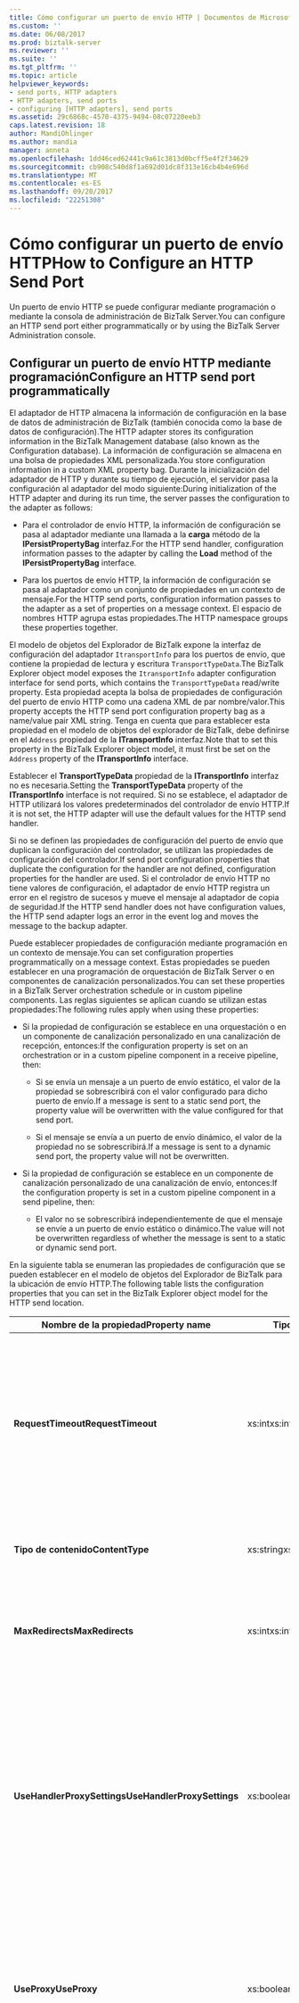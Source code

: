 ```yaml
---
title: Cómo configurar un puerto de envío HTTP | Documentos de Microsoft
ms.custom: ''
ms.date: 06/08/2017
ms.prod: biztalk-server
ms.reviewer: ''
ms.suite: ''
ms.tgt_pltfrm: ''
ms.topic: article
helpviewer_keywords:
- send ports, HTTP adapters
- HTTP adapters, send ports
- configuring [HTTP adapters], send ports
ms.assetid: 29c6868c-4570-4375-9494-08c07220eeb3
caps.latest.revision: 18
author: MandiOhlinger
ms.author: mandia
manager: anneta
ms.openlocfilehash: 1dd46ced62441c9a61c3813d0bcff5e4f2f34629
ms.sourcegitcommit: cb908c540d8f1a692d01dc8f313e16cb4b4e696d
ms.translationtype: MT
ms.contentlocale: es-ES
ms.lasthandoff: 09/20/2017
ms.locfileid: "22251308"
---
```

# <a name="how-to-configure-an-http-send-port"></a><span data-ttu-id="7a255-102">Cómo configurar un puerto de envío HTTP</span><span class="sxs-lookup"><span data-stu-id="7a255-102">How to Configure an HTTP Send Port</span></span>
<span data-ttu-id="7a255-103">Un puerto de envío HTTP se puede configurar mediante programación o mediante la consola de administración de BizTalk Server.</span><span class="sxs-lookup"><span data-stu-id="7a255-103">You can configure an HTTP send port either programmatically or by using the BizTalk Server Administration console.</span></span>  
  
## <a name="configure-an-http-send-port-programmatically"></a><span data-ttu-id="7a255-104">Configurar un puerto de envío HTTP mediante programación</span><span class="sxs-lookup"><span data-stu-id="7a255-104">Configure an HTTP send port programmatically</span></span>
  
 <span data-ttu-id="7a255-105">El adaptador de HTTP almacena la información de configuración en la base de datos de administración de BizTalk (también conocida como la base de datos de configuración).</span><span class="sxs-lookup"><span data-stu-id="7a255-105">The HTTP adapter stores its configuration information in the BizTalk Management database (also known as the Configuration database).</span></span> <span data-ttu-id="7a255-106">La información de configuración se almacena en una bolsa de propiedades XML personalizada.</span><span class="sxs-lookup"><span data-stu-id="7a255-106">You store configuration information in a custom XML property bag.</span></span> <span data-ttu-id="7a255-107">Durante la inicialización del adaptador de HTTP y durante su tiempo de ejecución, el servidor pasa la configuración al adaptador del modo siguiente:</span><span class="sxs-lookup"><span data-stu-id="7a255-107">During initialization of the HTTP adapter and during its run time, the server passes the configuration to the adapter as follows:</span></span>  
  
-   <span data-ttu-id="7a255-108">Para el controlador de envío HTTP, la información de configuración se pasa al adaptador mediante una llamada a la **carga** método de la **IPersistPropertyBag** interfaz.</span><span class="sxs-lookup"><span data-stu-id="7a255-108">For the HTTP send handler, configuration information passes to the adapter by calling the **Load** method of the **IPersistPropertyBag** interface.</span></span>  
  
-   <span data-ttu-id="7a255-109">Para los puertos de envío HTTP, la información de configuración se pasa al adaptador como un conjunto de propiedades en un contexto de mensaje.</span><span class="sxs-lookup"><span data-stu-id="7a255-109">For the HTTP send ports, configuration information passes to the adapter as a set of properties on a message context.</span></span> <span data-ttu-id="7a255-110">El espacio de nombres HTTP agrupa estas propiedades.</span><span class="sxs-lookup"><span data-stu-id="7a255-110">The HTTP namespace groups these properties together.</span></span>  
  
 <span data-ttu-id="7a255-111">El modelo de objetos del Explorador de BizTalk expone la interfaz de configuración del adaptador `ItransportInfo` para los puertos de envío, que contiene la propiedad de lectura y escritura `TransportTypeData`.</span><span class="sxs-lookup"><span data-stu-id="7a255-111">The BizTalk Explorer object model exposes the `ItransportInfo` adapter configuration interface for send ports, which contains the `TransportTypeData` read/write property.</span></span> <span data-ttu-id="7a255-112">Esta propiedad acepta la bolsa de propiedades de configuración del puerto de envío HTTP como una cadena XML de par nombre/valor.</span><span class="sxs-lookup"><span data-stu-id="7a255-112">This property accepts the HTTP send port configuration property bag as a name/value pair XML string.</span></span> <span data-ttu-id="7a255-113">Tenga en cuenta que para establecer esta propiedad en el modelo de objetos del explorador de BizTalk, debe definirse en el `Address` propiedad de la **ITransportInfo** interfaz.</span><span class="sxs-lookup"><span data-stu-id="7a255-113">Note that to set this property in the BizTalk Explorer object model, it must first be set on the `Address` property of the **ITransportInfo** interface.</span></span>  
  
 <span data-ttu-id="7a255-114">Establecer el **TransportTypeData** propiedad de la **ITransportInfo** interfaz no es necesaria.</span><span class="sxs-lookup"><span data-stu-id="7a255-114">Setting the **TransportTypeData** property of the **ITransportInfo** interface is not required.</span></span> <span data-ttu-id="7a255-115">Si no se establece, el adaptador de HTTP utilizará los valores predeterminados del controlador de envío HTTP.</span><span class="sxs-lookup"><span data-stu-id="7a255-115">If it is not set, the HTTP adapter will use the default values for the HTTP send handler.</span></span>  
  
 <span data-ttu-id="7a255-116">Si no se definen las propiedades de configuración del puerto de envío que duplican la configuración del controlador, se utilizan las propiedades de configuración del controlador.</span><span class="sxs-lookup"><span data-stu-id="7a255-116">If send port configuration properties that duplicate the configuration for the handler are not defined, configuration properties for the handler are used.</span></span> <span data-ttu-id="7a255-117">Si el controlador de envío HTTP no tiene valores de configuración, el adaptador de envío HTTP registra un error en el registro de sucesos y mueve el mensaje al adaptador de copia de seguridad.</span><span class="sxs-lookup"><span data-stu-id="7a255-117">If the HTTP send handler does not have configuration values, the HTTP send adapter logs an error in the event log and moves the message to the backup adapter.</span></span>  
  
 <span data-ttu-id="7a255-118">Puede establecer propiedades de configuración mediante programación en un contexto de mensaje.</span><span class="sxs-lookup"><span data-stu-id="7a255-118">You can set configuration properties programmatically on a message context.</span></span> <span data-ttu-id="7a255-119">Estas propiedades se pueden establecer en una programación de orquestación de BizTalk Server o en componentes de canalización personalizados.</span><span class="sxs-lookup"><span data-stu-id="7a255-119">You can set these properties in a BizTalk Server orchestration schedule or in custom pipeline components.</span></span> <span data-ttu-id="7a255-120">Las reglas siguientes se aplican cuando se utilizan estas propiedades:</span><span class="sxs-lookup"><span data-stu-id="7a255-120">The following rules apply when using these properties:</span></span>  
  
-   <span data-ttu-id="7a255-121">Si la propiedad de configuración se establece en una orquestación o en un componente de canalización personalizado en una canalización de recepción, entonces:</span><span class="sxs-lookup"><span data-stu-id="7a255-121">If the configuration property is set on an orchestration or in a custom pipeline component in a receive pipeline, then:</span></span>  
  
    -   <span data-ttu-id="7a255-122">Si se envía un mensaje a un puerto de envío estático, el valor de la propiedad se sobrescribirá con el valor configurado para dicho puerto de envío.</span><span class="sxs-lookup"><span data-stu-id="7a255-122">If a message is sent to a static send port, the property value will be overwritten with the value configured for that send port.</span></span>  
  
    -   <span data-ttu-id="7a255-123">Si el mensaje se envía a un puerto de envío dinámico, el valor de la propiedad no se sobrescribirá.</span><span class="sxs-lookup"><span data-stu-id="7a255-123">If a message is sent to a dynamic send port, the property value will not be overwritten.</span></span>  
  
-   <span data-ttu-id="7a255-124">Si la propiedad de configuración se establece en un componente de canalización personalizado de una canalización de envío, entonces:</span><span class="sxs-lookup"><span data-stu-id="7a255-124">If the configuration property is set in a custom pipeline component in a send pipeline, then:</span></span>  
  
    -   <span data-ttu-id="7a255-125">El valor no se sobrescribirá independientemente de que el mensaje se envíe a un puerto de envío estático o dinámico.</span><span class="sxs-lookup"><span data-stu-id="7a255-125">The value will not be overwritten regardless of whether the message is sent to a static or dynamic send port.</span></span>  
  
 <span data-ttu-id="7a255-126">En la siguiente tabla se enumeran las propiedades de configuración que se pueden establecer en el modelo de objetos del Explorador de BizTalk para la ubicación de envío HTTP.</span><span class="sxs-lookup"><span data-stu-id="7a255-126">The following table lists the configuration properties that you can set in the BizTalk Explorer object model for the HTTP send location.</span></span>  
  
|<span data-ttu-id="7a255-127">Nombre de la propiedad</span><span class="sxs-lookup"><span data-stu-id="7a255-127">Property name</span></span>|<span data-ttu-id="7a255-128">Tipo</span><span class="sxs-lookup"><span data-stu-id="7a255-128">Type</span></span>|<span data-ttu-id="7a255-129">Description</span><span class="sxs-lookup"><span data-stu-id="7a255-129">Description</span></span>|<span data-ttu-id="7a255-130">Restricciones</span><span class="sxs-lookup"><span data-stu-id="7a255-130">Restrictions</span></span>|<span data-ttu-id="7a255-131">Comentarios</span><span class="sxs-lookup"><span data-stu-id="7a255-131">Comments</span></span>|  
|-------------------|----------|-----------------|------------------|--------------|  
|<span data-ttu-id="7a255-132">**RequestTimeout**</span><span class="sxs-lookup"><span data-stu-id="7a255-132">**RequestTimeout**</span></span>|<span data-ttu-id="7a255-133">xs:int</span><span class="sxs-lookup"><span data-stu-id="7a255-133">xs:int</span></span>|<span data-ttu-id="7a255-134">Período de tiempo de espera de una respuesta del servidor.</span><span class="sxs-lookup"><span data-stu-id="7a255-134">Time-out period of waiting for a response from the server.</span></span> <span data-ttu-id="7a255-135">Si se establece como cero (0), el sistema calcula el tiempo de espera en función del tamaño del mensaje de solicitud.</span><span class="sxs-lookup"><span data-stu-id="7a255-135">If set to zero (0), the system calculates the time-out based on the request message size.</span></span>|<span data-ttu-id="7a255-136">**Valor mínimo:** 0</span><span class="sxs-lookup"><span data-stu-id="7a255-136">**Minimum value:** 0</span></span><br /><br /> <span data-ttu-id="7a255-137">**Valor máximo:** MAX_LONG</span><span class="sxs-lookup"><span data-stu-id="7a255-137">**Maximum value:** MAX_LONG</span></span>|<span data-ttu-id="7a255-138">**Valor predeterminado:** 0</span><span class="sxs-lookup"><span data-stu-id="7a255-138">**Default value:** 0</span></span>|  
|<span data-ttu-id="7a255-139">**Tipo de contenido**</span><span class="sxs-lookup"><span data-stu-id="7a255-139">**ContentType**</span></span>|<span data-ttu-id="7a255-140">xs:string</span><span class="sxs-lookup"><span data-stu-id="7a255-140">xs:string</span></span>|<span data-ttu-id="7a255-141">Tipo de contenido de los mensajes de solicitud.</span><span class="sxs-lookup"><span data-stu-id="7a255-141">Content type of the request messages</span></span>|<span data-ttu-id="7a255-142">**Longitud mínima:** 0</span><span class="sxs-lookup"><span data-stu-id="7a255-142">**Minimum length:** 0</span></span><br /><br /> <span data-ttu-id="7a255-143">**Longitud máxima:** 256</span><span class="sxs-lookup"><span data-stu-id="7a255-143">**Maximum length:** 256</span></span>|<span data-ttu-id="7a255-144">**Valor predeterminado:** Text/XML</span><span class="sxs-lookup"><span data-stu-id="7a255-144">**Default value:** Text/XML</span></span>|  
|<span data-ttu-id="7a255-145">**MaxRedirects**</span><span class="sxs-lookup"><span data-stu-id="7a255-145">**MaxRedirects**</span></span>|<span data-ttu-id="7a255-146">xs:int</span><span class="sxs-lookup"><span data-stu-id="7a255-146">xs:int</span></span>|<span data-ttu-id="7a255-147">Número máximo de veces que el adaptador de HTTP puede redirigir la solicitud.</span><span class="sxs-lookup"><span data-stu-id="7a255-147">Maximum number of times that the HTTP adapter can redirect the request.</span></span>|<span data-ttu-id="7a255-148">**Valor mínimo:** 0</span><span class="sxs-lookup"><span data-stu-id="7a255-148">**Minimum value:** 0</span></span><br /><br /> <span data-ttu-id="7a255-149">**Valor máximo:** 10</span><span class="sxs-lookup"><span data-stu-id="7a255-149">**Maximum value:** 10</span></span>|<span data-ttu-id="7a255-150">**Valor predeterminado:** 5</span><span class="sxs-lookup"><span data-stu-id="7a255-150">**Default value:** 5</span></span>|  
|<span data-ttu-id="7a255-151">**UseHandlerProxySettings**</span><span class="sxs-lookup"><span data-stu-id="7a255-151">**UseHandlerProxySettings**</span></span>|<span data-ttu-id="7a255-152">xs:boolean</span><span class="sxs-lookup"><span data-stu-id="7a255-152">xs:boolean</span></span>|<span data-ttu-id="7a255-153">Especifica si el puerto de envío HTTP utilizará la configuración del servidor proxy para el controlador de envío.</span><span class="sxs-lookup"><span data-stu-id="7a255-153">Specifies whether the HTTP send port will use the proxy configuration for the send handler.</span></span>|<span data-ttu-id="7a255-154">Ninguno</span><span class="sxs-lookup"><span data-stu-id="7a255-154">None</span></span>|<span data-ttu-id="7a255-155">**Valor predeterminado:** True</span><span class="sxs-lookup"><span data-stu-id="7a255-155">**Default value:** True</span></span><br /><br /> <span data-ttu-id="7a255-156">Cuando se establece como true, el puerto de envío utilizará la configuración del proxy en el nivel del controlador.</span><span class="sxs-lookup"><span data-stu-id="7a255-156">When true, the send port will use the proxy settings specified at the handler level.</span></span> <span data-ttu-id="7a255-157">Cuando se establece como false, el adaptador de envío utilizará la información del proxy especificado en el puerto de envío.</span><span class="sxs-lookup"><span data-stu-id="7a255-157">When false, the send adapter will use the proxy information specified on the send port.</span></span>|  
|<span data-ttu-id="7a255-158">**UseProxy**</span><span class="sxs-lookup"><span data-stu-id="7a255-158">**UseProxy**</span></span>|<span data-ttu-id="7a255-159">xs:boolean</span><span class="sxs-lookup"><span data-stu-id="7a255-159">xs:boolean</span></span>|<span data-ttu-id="7a255-160">Especifica si el adaptador de HTTP utilizará el servidor proxy.</span><span class="sxs-lookup"><span data-stu-id="7a255-160">Specifies whether the HTTP adapter will use the proxy server.</span></span> <span data-ttu-id="7a255-161">Todos los puertos de envío HTTP pueden compartir el servidor proxy.</span><span class="sxs-lookup"><span data-stu-id="7a255-161">The proxy server can be shared by all HTTP send ports.</span></span>|<span data-ttu-id="7a255-162">Ninguno</span><span class="sxs-lookup"><span data-stu-id="7a255-162">None</span></span>|<span data-ttu-id="7a255-163">**Valor predeterminado:** False</span><span class="sxs-lookup"><span data-stu-id="7a255-163">**Default value:** False</span></span><br /><br /> <span data-ttu-id="7a255-164">Esta propiedad se omite si **UseHandlerProxySettings** es **True**.</span><span class="sxs-lookup"><span data-stu-id="7a255-164">This property is ignored if **UseHandlerProxySettings** is **True**.</span></span>|  
|<span data-ttu-id="7a255-165">**ProxyName**</span><span class="sxs-lookup"><span data-stu-id="7a255-165">**ProxyName**</span></span>|<span data-ttu-id="7a255-166">xs:string</span><span class="sxs-lookup"><span data-stu-id="7a255-166">xs:string</span></span>|<span data-ttu-id="7a255-167">Especifica el nombre del servidor proxy.</span><span class="sxs-lookup"><span data-stu-id="7a255-167">Specifies the proxy server name.</span></span>|<span data-ttu-id="7a255-168">**Longitud mínima:** 0</span><span class="sxs-lookup"><span data-stu-id="7a255-168">**Minimum length:** 0</span></span><br /><br /> <span data-ttu-id="7a255-169">**Longitud máxima:** 256</span><span class="sxs-lookup"><span data-stu-id="7a255-169">**Maximum length:** 256</span></span>|<span data-ttu-id="7a255-170">**Valor predeterminado:** vacía</span><span class="sxs-lookup"><span data-stu-id="7a255-170">**Default value:** Empty</span></span><br /><br /> <span data-ttu-id="7a255-171">El adaptador de envío HTTP omite esta propiedad si el **UseHandlerProxySettings** propiedad está establecida en **True**.</span><span class="sxs-lookup"><span data-stu-id="7a255-171">The HTTP send adapter ignores this property if the **UseHandlerProxySettings** property is set to **True**.</span></span> <span data-ttu-id="7a255-172">En caso contrario, HTTP adaptador de envío utiliza esta propiedad sólo si **UseProxy** es **True**.</span><span class="sxs-lookup"><span data-stu-id="7a255-172">Otherwise, the HTTP send adapter uses this property only if **UseProxy** is **True**.</span></span> <span data-ttu-id="7a255-173">Esta propiedad es necesaria si **UseProxy** es **True**.</span><span class="sxs-lookup"><span data-stu-id="7a255-173">This property is required if **UseProxy** is **True**.</span></span>|  
|<span data-ttu-id="7a255-174">**ProxyPort**</span><span class="sxs-lookup"><span data-stu-id="7a255-174">**ProxyPort**</span></span>|<span data-ttu-id="7a255-175">xs:int</span><span class="sxs-lookup"><span data-stu-id="7a255-175">xs:int</span></span>|<span data-ttu-id="7a255-176">Especifica el puerto del servidor proxy.</span><span class="sxs-lookup"><span data-stu-id="7a255-176">Specifies the proxy server port.</span></span>|<span data-ttu-id="7a255-177">**Valor mínimo:** 0</span><span class="sxs-lookup"><span data-stu-id="7a255-177">**Minimum value:** 0</span></span><br /><br /> <span data-ttu-id="7a255-178">**Valor máximo:** 65535</span><span class="sxs-lookup"><span data-stu-id="7a255-178">**Maximum value:** 65535</span></span>|<span data-ttu-id="7a255-179">**Valor predeterminado:** 80</span><span class="sxs-lookup"><span data-stu-id="7a255-179">**Default value:** 80</span></span><br /><br /> <span data-ttu-id="7a255-180">El adaptador de envío HTTP omite esta propiedad si **UseHandlerProxySettings** es **True**.</span><span class="sxs-lookup"><span data-stu-id="7a255-180">The HTTP send adapter ignores this property if **UseHandlerProxySettings** is **True**.</span></span> <span data-ttu-id="7a255-181">En caso contrario, HTTP adaptador de envío utiliza esta propiedad sólo si **UseProxy** es **True**.</span><span class="sxs-lookup"><span data-stu-id="7a255-181">Otherwise, HTTP send adapter uses this property only if **UseProxy** is **True**.</span></span> <span data-ttu-id="7a255-182">Esta propiedad es necesaria si **UseProxy** es **True**.</span><span class="sxs-lookup"><span data-stu-id="7a255-182">This property is required if **UseProxy** is **True**.</span></span>|  
|<span data-ttu-id="7a255-183">**ProxyUsername**</span><span class="sxs-lookup"><span data-stu-id="7a255-183">**ProxyUsername**</span></span>|<span data-ttu-id="7a255-184">xs:string</span><span class="sxs-lookup"><span data-stu-id="7a255-184">xs:string</span></span>|<span data-ttu-id="7a255-185">Especifica el nombre de usuario para la autenticación con el servidor proxy.</span><span class="sxs-lookup"><span data-stu-id="7a255-185">Specifies the user name for authentication with the proxy server.</span></span>|<span data-ttu-id="7a255-186">**Longitud mínima:** 0</span><span class="sxs-lookup"><span data-stu-id="7a255-186">**Minimum length:** 0</span></span><br /><br /> <span data-ttu-id="7a255-187">**Longitud máxima:** 256</span><span class="sxs-lookup"><span data-stu-id="7a255-187">**Maximum length:** 256</span></span>|<span data-ttu-id="7a255-188">**Valor predeterminado:** vacía</span><span class="sxs-lookup"><span data-stu-id="7a255-188">**Default value:** empty</span></span><br /><br /> <span data-ttu-id="7a255-189">El adaptador de envío HTTP omite esta propiedad si **UseHandlerProxySettings** es **True**.</span><span class="sxs-lookup"><span data-stu-id="7a255-189">The HTTP send adapter ignores this property if **UseHandlerProxySettings** is **True**.</span></span> <span data-ttu-id="7a255-190">En caso contrario, HTTP adaptador de envío utiliza esta propiedad sólo si **UseProxy** es **True**.</span><span class="sxs-lookup"><span data-stu-id="7a255-190">Otherwise, HTTP send adapter uses this property only if **UseProxy** is **True**.</span></span>|  
|<span data-ttu-id="7a255-191">**ProxyPassword**</span><span class="sxs-lookup"><span data-stu-id="7a255-191">**ProxyPassword**</span></span>|<span data-ttu-id="7a255-192">xs:string</span><span class="sxs-lookup"><span data-stu-id="7a255-192">xs:string</span></span>|<span data-ttu-id="7a255-193">Especifica la contraseña de usuario para la autenticación con el servidor proxy.</span><span class="sxs-lookup"><span data-stu-id="7a255-193">Specifies the user password for authentication with the proxy server.</span></span>|<span data-ttu-id="7a255-194">**Longitud mínima:** 0</span><span class="sxs-lookup"><span data-stu-id="7a255-194">**Minimum length:** 0</span></span><br /><br /> <span data-ttu-id="7a255-195">**Longitud máxima:** 256</span><span class="sxs-lookup"><span data-stu-id="7a255-195">**Maximum length:** 256</span></span>|<span data-ttu-id="7a255-196">**Valor predeterminado:** vacía</span><span class="sxs-lookup"><span data-stu-id="7a255-196">**Default value:** empty</span></span><br /><br /> <span data-ttu-id="7a255-197">El adaptador de envío HTTP omite esta propiedad si **UseHandlerProxySettings** es **True**.</span><span class="sxs-lookup"><span data-stu-id="7a255-197">The HTTP send adapter ignores this property if **UseHandlerProxySettings** is **True**.</span></span> <span data-ttu-id="7a255-198">En caso contrario, HTTP adaptador de envío utiliza esta propiedad sólo si **UseProxy** es **True**.</span><span class="sxs-lookup"><span data-stu-id="7a255-198">Otherwise, HTTP send adapter uses this property only if **UseProxy** is **True**.</span></span>|  
|<span data-ttu-id="7a255-199">**AuthenticationScheme**</span><span class="sxs-lookup"><span data-stu-id="7a255-199">**AuthenticationScheme**</span></span>|<span data-ttu-id="7a255-200">xs:string</span><span class="sxs-lookup"><span data-stu-id="7a255-200">xs:string</span></span>|<span data-ttu-id="7a255-201">Tipo de autenticación que se utiliza con el servidor de destino.</span><span class="sxs-lookup"><span data-stu-id="7a255-201">Type of authentication to use with the destination server.</span></span>|<span data-ttu-id="7a255-202">Ninguno</span><span class="sxs-lookup"><span data-stu-id="7a255-202">None</span></span>|<span data-ttu-id="7a255-203">**Valores válidos:**</span><span class="sxs-lookup"><span data-stu-id="7a255-203">**Valid values:**</span></span><br /><br /> <span data-ttu-id="7a255-204">-   **Anonymous (predeterminado)**</span><span class="sxs-lookup"><span data-stu-id="7a255-204">-   **Anonymous (Default)**</span></span><br /><span data-ttu-id="7a255-205">-   **Básico**</span><span class="sxs-lookup"><span data-stu-id="7a255-205">-   **Basic**</span></span><br /><span data-ttu-id="7a255-206">-   **Resumen**</span><span class="sxs-lookup"><span data-stu-id="7a255-206">-   **Digest**</span></span><br /><span data-ttu-id="7a255-207">-   **Kerberos**</span><span class="sxs-lookup"><span data-stu-id="7a255-207">-   **Kerberos**</span></span>|  
|<span data-ttu-id="7a255-208">**Nombre de usuario**</span><span class="sxs-lookup"><span data-stu-id="7a255-208">**Username**</span></span>|<span data-ttu-id="7a255-209">xs:string</span><span class="sxs-lookup"><span data-stu-id="7a255-209">xs:string</span></span>|<span data-ttu-id="7a255-210">Nombre de usuario que se utiliza para la autenticación con el servidor.</span><span class="sxs-lookup"><span data-stu-id="7a255-210">User name to use for authentication with the server.</span></span>|<span data-ttu-id="7a255-211">**Longitud mínima:** 0</span><span class="sxs-lookup"><span data-stu-id="7a255-211">**Minimum length:** 0</span></span><br /><br /> <span data-ttu-id="7a255-212">**Longitud máxima:** 256</span><span class="sxs-lookup"><span data-stu-id="7a255-212">**Maximum length:** 256</span></span>|<span data-ttu-id="7a255-213">**Valor predeterminado:** vacía</span><span class="sxs-lookup"><span data-stu-id="7a255-213">**Default value:** Empty</span></span><br /><br /> <span data-ttu-id="7a255-214">Este valor es necesario si selecciona **básica** o **implícita** autenticación.</span><span class="sxs-lookup"><span data-stu-id="7a255-214">This value is required if you select **Basic** or **Digest** authentication.</span></span> <span data-ttu-id="7a255-215">El adaptador de HTTP omite el valor de esta propiedad si **UseSSO** es **True**.</span><span class="sxs-lookup"><span data-stu-id="7a255-215">The HTTP adapter ignores the value of this property if **UseSSO** is **True**.</span></span>|  
|<span data-ttu-id="7a255-216">**Contraseña**</span><span class="sxs-lookup"><span data-stu-id="7a255-216">**Password**</span></span>|<span data-ttu-id="7a255-217">xs:string</span><span class="sxs-lookup"><span data-stu-id="7a255-217">xs:string</span></span>|<span data-ttu-id="7a255-218">Contraseña de usuario que se utilizará para la autenticación con el servidor.</span><span class="sxs-lookup"><span data-stu-id="7a255-218">User password to use for authentication with the server.</span></span>|<span data-ttu-id="7a255-219">**Longitud mínima:** 0</span><span class="sxs-lookup"><span data-stu-id="7a255-219">**Minimum length:** 0</span></span><br /><br /> <span data-ttu-id="7a255-220">**Longitud máxima:** 256</span><span class="sxs-lookup"><span data-stu-id="7a255-220">**Maximum length:** 256</span></span>|<span data-ttu-id="7a255-221">**Valor predeterminado:** vacía</span><span class="sxs-lookup"><span data-stu-id="7a255-221">**Default value:** empty</span></span><br /><br /> <span data-ttu-id="7a255-222">Este valor es necesario si selecciona **básica** o **implícita** autenticación.</span><span class="sxs-lookup"><span data-stu-id="7a255-222">This value is required if you select **Basic** or **Digest** authentication.</span></span> <span data-ttu-id="7a255-223">El valor de esta propiedad se omite si **UseSSO** es **True**.</span><span class="sxs-lookup"><span data-stu-id="7a255-223">The value of this property is ignored if **UseSSO** is **True**.</span></span>|  
|<span data-ttu-id="7a255-224">**EnableChunkedEncoding**</span><span class="sxs-lookup"><span data-stu-id="7a255-224">**EnableChunkedEncoding**</span></span>|<span data-ttu-id="7a255-225">xs:boolean</span><span class="sxs-lookup"><span data-stu-id="7a255-225">xs:boolean</span></span>|<span data-ttu-id="7a255-226">Especifica si el adaptador de HTTP utiliza codificación fragmentada.</span><span class="sxs-lookup"><span data-stu-id="7a255-226">Specifies whether or not chunked encoding is used by the HTTP adapter</span></span>|<span data-ttu-id="7a255-227">Ninguno</span><span class="sxs-lookup"><span data-stu-id="7a255-227">None</span></span>|<span data-ttu-id="7a255-228">**Valor predeterminado:**</span><span class="sxs-lookup"><span data-stu-id="7a255-228">**Default value:**</span></span><br /><br /> <span data-ttu-id="7a255-229">True</span><span class="sxs-lookup"><span data-stu-id="7a255-229">True</span></span>|  
|<span data-ttu-id="7a255-230">**Certificado**</span><span class="sxs-lookup"><span data-stu-id="7a255-230">**Certificate**</span></span>|<span data-ttu-id="7a255-231">xs:string</span><span class="sxs-lookup"><span data-stu-id="7a255-231">xs:string</span></span>|<span data-ttu-id="7a255-232">Huella digital del certificado de cliente SSL.</span><span class="sxs-lookup"><span data-stu-id="7a255-232">Thumbprint of the client SSL certificate.</span></span>|<span data-ttu-id="7a255-233">**Longitud mínima:** 0</span><span class="sxs-lookup"><span data-stu-id="7a255-233">**Minimum length:** 0</span></span><br /><br /> <span data-ttu-id="7a255-234">**Longitud máxima:** 59</span><span class="sxs-lookup"><span data-stu-id="7a255-234">**Maximum length:** 59</span></span>|<span data-ttu-id="7a255-235">**Valor predeterminado:** vacía</span><span class="sxs-lookup"><span data-stu-id="7a255-235">**Default value:** Empty</span></span>|  
|<span data-ttu-id="7a255-236">**UseSSO**</span><span class="sxs-lookup"><span data-stu-id="7a255-236">**UseSSO**</span></span>|<span data-ttu-id="7a255-237">xs:boolean</span><span class="sxs-lookup"><span data-stu-id="7a255-237">xs:boolean</span></span>|<span data-ttu-id="7a255-238">Especifica si SSO se utilizará para el puerto de envío.</span><span class="sxs-lookup"><span data-stu-id="7a255-238">Specifies if SSO will be used for the send port.</span></span>|<span data-ttu-id="7a255-239">Ninguno</span><span class="sxs-lookup"><span data-stu-id="7a255-239">None</span></span>|<span data-ttu-id="7a255-240">**Valor predeterminado:** False</span><span class="sxs-lookup"><span data-stu-id="7a255-240">**Default value:** False</span></span>|  
|<span data-ttu-id="7a255-241">**AffiliateApplicationName**</span><span class="sxs-lookup"><span data-stu-id="7a255-241">**AffiliateApplicationName**</span></span>|<span data-ttu-id="7a255-242">xs:string</span><span class="sxs-lookup"><span data-stu-id="7a255-242">xs:string</span></span>|<span data-ttu-id="7a255-243">Nombre de la aplicación afiliada que se utilizará para SSO.</span><span class="sxs-lookup"><span data-stu-id="7a255-243">Name of the affiliate application to use for SSO.</span></span>|<span data-ttu-id="7a255-244">**Longitud mínima:** 0</span><span class="sxs-lookup"><span data-stu-id="7a255-244">**Minimum length:** 0</span></span><br /><br /> <span data-ttu-id="7a255-245">**Longitud máxima:** 256</span><span class="sxs-lookup"><span data-stu-id="7a255-245">**Maximum length:** 256</span></span>|<span data-ttu-id="7a255-246">**Valor predeterminado:** vacía</span><span class="sxs-lookup"><span data-stu-id="7a255-246">**Default value:** empty</span></span><br /><br /> <span data-ttu-id="7a255-247">Obligatorio si **UseSSO** es **True**.</span><span class="sxs-lookup"><span data-stu-id="7a255-247">Required if **UseSSO** is **True**.</span></span>|  
  
 <span data-ttu-id="7a255-248">En el siguiente código se muestra la cadena XML que se utilizará para establecer estas propiedades:</span><span class="sxs-lookup"><span data-stu-id="7a255-248">The following code shows the XML string to use to set these properties:</span></span>  
  
```  
<CustomProps>  
   <ContentType vt="8">text/xml</ContentType>  
   <RequestTimeout vt="3">0</RequestTimeout>  
   <MaxRedirects vt="3">5</MaxRedirects>  
   <UseHandlerProxySettings vt="8">-1</UseHandlerProxySettings>  
   <UseProxy vt="8">-1</UseProxy>  
   <ProxyName vt="8">sdfsd</ProxyName>  
   <ProxyPort vt="3">80</ProxyPort>  
   <ProxyUsername vt="8">Somename</ProxyUsername>  
   <ProxyPassword vt="8">Somepassword</ProxyPassword>  
   <AuthenticationScheme vt="8">Basic</AuthenticationScheme>  
   <Username vt="8">Somename</Username>  
   <Password vt="8">Somepassword</Password>  
   <EnableChunkedEncoding vt="11">1</EnableChunkedEncoding>  
   <Certificate vt="8">AAAA BBBB CCCC DDDD</Certificate>  
   <UseSSO vt="11">0</UseSSO>  
   <AffiliateApplicationName vt="8">Name</AffiliateApplicationName>  
</CustomProps>  
```  
  
## <a name="configure-an-http-send-port-with-the-biztalk-server-administration-console"></a><span data-ttu-id="7a255-249">Configurar un puerto de envío HTTP con la consola de administración de BizTalk Server</span><span class="sxs-lookup"><span data-stu-id="7a255-249">Configure an HTTP send port with the BizTalk Server Administration console</span></span>
  
 <span data-ttu-id="7a255-250">Se pueden establecer variables del adaptador de puerto de envío HTTP en la consola de administración de BizTalk Server.</span><span class="sxs-lookup"><span data-stu-id="7a255-250">You can set HTTP send port adapter variables in the BizTalk Server Administration console.</span></span> <span data-ttu-id="7a255-251">Si no se establecen las propiedades para el puerto de envío, se utilizan los valores predeterminados del controlador de envío establecidos en la consola de administración de BizTalk Server.</span><span class="sxs-lookup"><span data-stu-id="7a255-251">If properties are not set for the send port, the default send handler values set in the BizTalk Server Administration console are used.</span></span>  
  
> [!NOTE]
>  <span data-ttu-id="7a255-252">Las propiedades de configuración que se describen en este tema son comunes a los puertos de envío HTTP unidireccionales y de solicitud-respuesta.</span><span class="sxs-lookup"><span data-stu-id="7a255-252">The configuration properties described in this topic are common for both one-way and request-response HTTP send ports.</span></span>  
  
1.  <span data-ttu-id="7a255-253">En la consola de administración de BizTalk Server, cree un nuevo puerto de envío o haga doble clic en un puerto de envío existente para modificarlo.</span><span class="sxs-lookup"><span data-stu-id="7a255-253">In the BizTalk Server Administration console, create a new send port or double-click an existing send port to modify it.</span></span> <span data-ttu-id="7a255-254">Vea [cómo crear un puerto de envío](../core/how-to-create-a-send-port2.md) para obtener más información.</span><span class="sxs-lookup"><span data-stu-id="7a255-254">See [How to Create a Send Port](../core/how-to-create-a-send-port2.md) for more information.</span></span> <span data-ttu-id="7a255-255">Configure todas las opciones del puerto de envío y especifique **HTTP** para el **tipo** opción en el **transporte** sección en la **General** ficha.</span><span class="sxs-lookup"><span data-stu-id="7a255-255">Configure all of the send port options and specify **HTTP** for the **Type** option in the **Transport** section on the **General** tab.</span></span>  
  
2.  <span data-ttu-id="7a255-256">En el **General** ficha la **transporte** sección, haga clic en el **configurar** situado junto a **tipo**.</span><span class="sxs-lookup"><span data-stu-id="7a255-256">On the **General** tab, in the **Transport** section, click the **Configure** button next to **Type**.</span></span>  
  
3.  <span data-ttu-id="7a255-257">En el **propiedades de transporte HTTP** cuadro de diálogo, en la **General** ficha, realice lo siguiente:</span><span class="sxs-lookup"><span data-stu-id="7a255-257">In the **HTTP Transport Properties** dialog box, on the **General** tab, do the following:</span></span>  
  
    |<span data-ttu-id="7a255-258">Use</span><span class="sxs-lookup"><span data-stu-id="7a255-258">Use this</span></span>|<span data-ttu-id="7a255-259">Para</span><span class="sxs-lookup"><span data-stu-id="7a255-259">To do this</span></span>|  
    |--------------|----------------|  
    |<span data-ttu-id="7a255-260">**Dirección URL de destino**</span><span class="sxs-lookup"><span data-stu-id="7a255-260">**Destination URL**</span></span>|<span data-ttu-id="7a255-261">Requerido.</span><span class="sxs-lookup"><span data-stu-id="7a255-261">Required.</span></span> <span data-ttu-id="7a255-262">Especificar la dirección a la que enviar solicitudes HTTP.</span><span class="sxs-lookup"><span data-stu-id="7a255-262">Specify the address to send HTTP requests.</span></span> <span data-ttu-id="7a255-263">Incluir cadenas de consulta anexadas a la dirección URL base.</span><span class="sxs-lookup"><span data-stu-id="7a255-263">Include query strings appended to the base URL.</span></span><br /><br /> <span data-ttu-id="7a255-264">**Tipo:** cadena</span><span class="sxs-lookup"><span data-stu-id="7a255-264">**Type:** String</span></span><br /><br /> <span data-ttu-id="7a255-265">**Longitud máxima:** 256</span><span class="sxs-lookup"><span data-stu-id="7a255-265">**Maximum length:** 256</span></span><br /><br /> <span data-ttu-id="7a255-266">Para obtener más información, consulte [restricciones en la propiedad de dirección URL de destino](../core/restrictions-on-the-destination-url-property.md).</span><span class="sxs-lookup"><span data-stu-id="7a255-266">For more information, see [Restrictions on the Destination URL Property](../core/restrictions-on-the-destination-url-property.md).</span></span> <span data-ttu-id="7a255-267">**Nota:** el URI para un envío de puerto o recibir ubicación no puede superar los 256 caracteres.</span><span class="sxs-lookup"><span data-stu-id="7a255-267">**Note:**  The URI for a send port or receive location cannot exceed 256 characters.</span></span>|  
    |<span data-ttu-id="7a255-268">**Habilitar codificación fragmentada**</span><span class="sxs-lookup"><span data-stu-id="7a255-268">**Enable chunked encoding**</span></span>|<span data-ttu-id="7a255-269">Especificar el uso de la codificación fragmentada.</span><span class="sxs-lookup"><span data-stu-id="7a255-269">Specify to use chunked encoding.</span></span> <span data-ttu-id="7a255-270">Si se habilita esta opción, el adaptador de HTTP utilizará la codificación fragmentada HTTP con un tamaño máximo de fragmento de 8 KB.</span><span class="sxs-lookup"><span data-stu-id="7a255-270">If this option is enabled, the HTTP adapter will use HTTP chunked encoding with maximum chunk size of 8 KB.</span></span> <span data-ttu-id="7a255-271">La codificación fragmentada se deshabilita implícitamente si el controlador de envío HTTP está configurado para **utilizar proxy**.</span><span class="sxs-lookup"><span data-stu-id="7a255-271">Chunked encoding is implicitly disabled if the HTTP send handler is configured to **Use proxy**.</span></span><br /><br /> <span data-ttu-id="7a255-272">**Tipo:** booleano</span><span class="sxs-lookup"><span data-stu-id="7a255-272">**Type:** Boolean</span></span><br /><br /> <span data-ttu-id="7a255-273">**Valor predeterminado:** True</span><span class="sxs-lookup"><span data-stu-id="7a255-273">**Default Value:** True</span></span>|  
    |<span data-ttu-id="7a255-274">**Tiempo de espera de solicitud (s)**</span><span class="sxs-lookup"><span data-stu-id="7a255-274">**Request timeout (sec)**</span></span>|<span data-ttu-id="7a255-275">Especificar el tiempo de espera en segundos para la transmisión HTTP/HTTPS.</span><span class="sxs-lookup"><span data-stu-id="7a255-275">Specify the time-out in seconds for the HTTP/HTTPS transmission.</span></span> <span data-ttu-id="7a255-276">Si el adaptador de HTTP no recibe respuesta en este tiempo, el servicio registra el error y vuelve a enviar el mensaje según lo establecido en la infraestructura de reintentos.</span><span class="sxs-lookup"><span data-stu-id="7a255-276">If the HTTP adapter does not receive the response within this time, the service logs the error and resubmits the message based on the retry infrastructure.</span></span><br /><br /> <span data-ttu-id="7a255-277">Si se establece como cero (0), el motor de mensajería de BizTalk calcula el tiempo de espera en función del tamaño del mensaje de solicitud.</span><span class="sxs-lookup"><span data-stu-id="7a255-277">If set to zero (0), the BizTalk Messaging Engine calculates the time-out based on the request message size.</span></span> <span data-ttu-id="7a255-278">Si no proporciona ningún valor, se usa el valor del controlador.</span><span class="sxs-lookup"><span data-stu-id="7a255-278">If you do not provide a value, the value for the handler is used.</span></span><br /><br /> <span data-ttu-id="7a255-279">**Tipo:** largo</span><span class="sxs-lookup"><span data-stu-id="7a255-279">**Type:** Long</span></span><br /><br /> <span data-ttu-id="7a255-280">**Valor mínimo:** 0</span><span class="sxs-lookup"><span data-stu-id="7a255-280">**Minimum value:** 0</span></span><br /><br /> <span data-ttu-id="7a255-281">**Valor máximo:** MAX_LONG</span><span class="sxs-lookup"><span data-stu-id="7a255-281">**Maximum value:** MAX_LONG</span></span>|  
    |<span data-ttu-id="7a255-282">**Número máximo de redirecciones**</span><span class="sxs-lookup"><span data-stu-id="7a255-282">**Maximum redirects**</span></span>|<span data-ttu-id="7a255-283">Especificar el número máximo de redirecciones permitidas para el mensaje que se está enviando.</span><span class="sxs-lookup"><span data-stu-id="7a255-283">Specify the maximum redirects allowed for the message being sent.</span></span><br /><br /> <span data-ttu-id="7a255-284">**Valor predeterminado:** 5</span><span class="sxs-lookup"><span data-stu-id="7a255-284">**Default value:** 5</span></span><br /><br /> <span data-ttu-id="7a255-285">**Tipo:** Int</span><span class="sxs-lookup"><span data-stu-id="7a255-285">**Type:** Int</span></span><br /><br /> <span data-ttu-id="7a255-286">**Valor mínimo:** 0</span><span class="sxs-lookup"><span data-stu-id="7a255-286">**Minimum value:** 0</span></span><br /><br /> <span data-ttu-id="7a255-287">**Valor máximo:** 10</span><span class="sxs-lookup"><span data-stu-id="7a255-287">**Maximum value:** 10</span></span>|  
    |<span data-ttu-id="7a255-288">**Tipo de contenido**</span><span class="sxs-lookup"><span data-stu-id="7a255-288">**Content type**</span></span>|<span data-ttu-id="7a255-289">Especificar el tipo de contenido de los mensajes de solicitud.</span><span class="sxs-lookup"><span data-stu-id="7a255-289">Specify the content type of the request messages.</span></span><br /><br /> <span data-ttu-id="7a255-290">Si no se proporciona ningún valor, se utiliza el valor del controlador.</span><span class="sxs-lookup"><span data-stu-id="7a255-290">If this value is not set, the value for the handler is used.</span></span><br /><br /> <span data-ttu-id="7a255-291">**Tipo:** cadena</span><span class="sxs-lookup"><span data-stu-id="7a255-291">**Type:** String</span></span><br /><br /> <span data-ttu-id="7a255-292">**Longitud mínima:** 0</span><span class="sxs-lookup"><span data-stu-id="7a255-292">**Minimum length:** 0</span></span><br /><br /> <span data-ttu-id="7a255-293">**Longitud máxima:** 256</span><span class="sxs-lookup"><span data-stu-id="7a255-293">**Maximum length:** 256</span></span>|  
  
4.  <span data-ttu-id="7a255-294">En el **propiedades de transporte HTTP** cuadro de diálogo, en la **Proxy (reemplazo de controlador)** ficha, realice lo siguiente:</span><span class="sxs-lookup"><span data-stu-id="7a255-294">In the **HTTP Transport Properties** dialog box, on the **Proxy (Handler override)** tab, do the following:</span></span>  
  
    |<span data-ttu-id="7a255-295">Use</span><span class="sxs-lookup"><span data-stu-id="7a255-295">Use this</span></span>|<span data-ttu-id="7a255-296">Para</span><span class="sxs-lookup"><span data-stu-id="7a255-296">To do this</span></span>|  
    |--------------|----------------|  
    |<span data-ttu-id="7a255-297">**Usar configuración de proxy predeterminada del controlador**</span><span class="sxs-lookup"><span data-stu-id="7a255-297">**Use Handler's default proxy configuration**</span></span>|<span data-ttu-id="7a255-298">Especificar que la configuración del puerto de envío debe utilizar la configuración del proxy especificada para el controlador de envío HTTP.</span><span class="sxs-lookup"><span data-stu-id="7a255-298">Specify that the send port configuration must use the proxy settings specified for the HTTP send handler.</span></span><br /><br /> <span data-ttu-id="7a255-299">Esta es la configuración predeterminada.</span><span class="sxs-lookup"><span data-stu-id="7a255-299">This is the default setting.</span></span>|  
    |<span data-ttu-id="7a255-300">**No utilice el proxy**</span><span class="sxs-lookup"><span data-stu-id="7a255-300">**Do not use proxy**</span></span>|<span data-ttu-id="7a255-301">Especificar si el controlador de envío HTTP utiliza el servidor proxy.</span><span class="sxs-lookup"><span data-stu-id="7a255-301">Specify whether the HTTP send handler uses the proxy server.</span></span><br /><br /> <span data-ttu-id="7a255-302">Si se selecciona, el controlador de envío HTTP para este puerto de envío no utiliza el servidor proxy.</span><span class="sxs-lookup"><span data-stu-id="7a255-302">If selected, the HTTP send handler for this send port does not use the proxy server.</span></span>|  
    |<span data-ttu-id="7a255-303">**Utilizar proxy**</span><span class="sxs-lookup"><span data-stu-id="7a255-303">**Use proxy**</span></span>|<span data-ttu-id="7a255-304">Especificar si el controlador de envío HTTP utiliza el servidor proxy.</span><span class="sxs-lookup"><span data-stu-id="7a255-304">Specify whether the HTTP send handler uses the proxy server.</span></span><br /><br /> <span data-ttu-id="7a255-305">Si se selecciona, el controlador de envío HTTP utiliza el servidor proxy.</span><span class="sxs-lookup"><span data-stu-id="7a255-305">If selected, the HTTP send handler uses the proxy server.</span></span>|  
    |<span data-ttu-id="7a255-306">**Server**</span><span class="sxs-lookup"><span data-stu-id="7a255-306">**Server**</span></span>|<span data-ttu-id="7a255-307">Especificar la dirección del servidor proxy para este puerto de envío.</span><span class="sxs-lookup"><span data-stu-id="7a255-307">Specify the proxy server address for this send port.</span></span><br /><br /> <span data-ttu-id="7a255-308">Esta propiedad solo necesita un valor si **utilizar proxy** está seleccionada.</span><span class="sxs-lookup"><span data-stu-id="7a255-308">This property only requires a value if **Use proxy** is selected.</span></span><br /><br /> <span data-ttu-id="7a255-309">**Tipo:** cadena</span><span class="sxs-lookup"><span data-stu-id="7a255-309">**Type:** String</span></span><br /><br /> <span data-ttu-id="7a255-310">**Longitud mínima:** 0</span><span class="sxs-lookup"><span data-stu-id="7a255-310">**Minimum length:** 0</span></span><br /><br /> <span data-ttu-id="7a255-311">**Longitud máxima:** 256</span><span class="sxs-lookup"><span data-stu-id="7a255-311">**Maximum length:** 256</span></span>|  
    |<span data-ttu-id="7a255-312">**Puerto**</span><span class="sxs-lookup"><span data-stu-id="7a255-312">**Port**</span></span>|<span data-ttu-id="7a255-313">Especificar el puerto del servidor proxy para este puerto de envío.</span><span class="sxs-lookup"><span data-stu-id="7a255-313">Specify the proxy server port for this send port.</span></span><br /><br /> <span data-ttu-id="7a255-314">Esta propiedad solo necesita un valor si **utilizar proxy** está seleccionada.</span><span class="sxs-lookup"><span data-stu-id="7a255-314">This property only requires a value if **Use proxy** is selected.</span></span><br /><br /> <span data-ttu-id="7a255-315">**Valor predeterminado:** 80</span><span class="sxs-lookup"><span data-stu-id="7a255-315">**Default Value:** 80</span></span><br /><br /> <span data-ttu-id="7a255-316">**Tipo:** largo</span><span class="sxs-lookup"><span data-stu-id="7a255-316">**Type:** Long</span></span><br /><br /> <span data-ttu-id="7a255-317">**Valor mínimo:** 0</span><span class="sxs-lookup"><span data-stu-id="7a255-317">**Minimum value:** 0</span></span><br /><br /> <span data-ttu-id="7a255-318">**Valor máximo:** 65535</span><span class="sxs-lookup"><span data-stu-id="7a255-318">**Maximum value:** 65535</span></span>|  
    |<span data-ttu-id="7a255-319">**Nombre de usuario.**</span><span class="sxs-lookup"><span data-stu-id="7a255-319">**User name**</span></span>|<span data-ttu-id="7a255-320">Especificar el nombre de usuario para la autenticación con el servidor proxy.</span><span class="sxs-lookup"><span data-stu-id="7a255-320">Specify the user name for authentication with the proxy server.</span></span><br /><br /> <span data-ttu-id="7a255-321">Esta propiedad solo necesita un valor si **utilizar proxy** está seleccionada.</span><span class="sxs-lookup"><span data-stu-id="7a255-321">This property only requires a value if **Use proxy** is selected.</span></span><br /><br /> <span data-ttu-id="7a255-322">**Tipo:** cadena</span><span class="sxs-lookup"><span data-stu-id="7a255-322">**Type:** String</span></span><br /><br /> <span data-ttu-id="7a255-323">**Longitud mínima:** 0</span><span class="sxs-lookup"><span data-stu-id="7a255-323">**Minimum length:** 0</span></span><br /><br /> <span data-ttu-id="7a255-324">**Longitud máxima:** 256</span><span class="sxs-lookup"><span data-stu-id="7a255-324">**Maximum length:** 256</span></span>|  
    |<span data-ttu-id="7a255-325">**Contraseña**</span><span class="sxs-lookup"><span data-stu-id="7a255-325">**Password**</span></span>|<span data-ttu-id="7a255-326">Especificar la contraseña de usuario para la autenticación con el servidor proxy.</span><span class="sxs-lookup"><span data-stu-id="7a255-326">Specify the user password for authentication with the proxy server.</span></span><br /><br /> <span data-ttu-id="7a255-327">Esta propiedad solo necesita un valor si **utilizar proxy** está seleccionada.</span><span class="sxs-lookup"><span data-stu-id="7a255-327">This property only requires a value if **Use proxy** is selected.</span></span><br /><br /> <span data-ttu-id="7a255-328">**Tipo:** cadena</span><span class="sxs-lookup"><span data-stu-id="7a255-328">**Type:** String</span></span><br /><br /> <span data-ttu-id="7a255-329">**Longitud mínima:** 0</span><span class="sxs-lookup"><span data-stu-id="7a255-329">**Minimum length:** 0</span></span><br /><br /> <span data-ttu-id="7a255-330">**Longitud máxima:** 256</span><span class="sxs-lookup"><span data-stu-id="7a255-330">**Maximum length:** 256</span></span>|  
  
5.  <span data-ttu-id="7a255-331">En el **propiedades de transporte HTTP** cuadro de diálogo, en la **autenticación** ficha, realice lo siguiente:</span><span class="sxs-lookup"><span data-stu-id="7a255-331">In the **HTTP Transport Properties** dialog box, on the **Authentication** tab, do the following:</span></span>  
  
    |<span data-ttu-id="7a255-332">Use</span><span class="sxs-lookup"><span data-stu-id="7a255-332">Use this</span></span>|<span data-ttu-id="7a255-333">Para</span><span class="sxs-lookup"><span data-stu-id="7a255-333">To do this</span></span>|  
    |--------------|----------------|  
    |<span data-ttu-id="7a255-334">**Tipo de autenticación**</span><span class="sxs-lookup"><span data-stu-id="7a255-334">**Authentication Type**</span></span>|<span data-ttu-id="7a255-335">Especificar el tipo de autenticación que se utilizará con el servidor de destino.</span><span class="sxs-lookup"><span data-stu-id="7a255-335">Specify the type of authentication to use with the destination server.</span></span><br /><br /> <span data-ttu-id="7a255-336">Las opciones válidas son:</span><span class="sxs-lookup"><span data-stu-id="7a255-336">Valid options are:</span></span><br /><br /> <span data-ttu-id="7a255-337">-   **Anónimo**</span><span class="sxs-lookup"><span data-stu-id="7a255-337">-   **Anonymous**</span></span><br /><span data-ttu-id="7a255-338">-   **Básico**</span><span class="sxs-lookup"><span data-stu-id="7a255-338">-   **Basic**</span></span><br /><span data-ttu-id="7a255-339">-   **Resumen**</span><span class="sxs-lookup"><span data-stu-id="7a255-339">-   **Digest**</span></span><br /><span data-ttu-id="7a255-340">-   **Kerberos**</span><span class="sxs-lookup"><span data-stu-id="7a255-340">-   **Kerberos**</span></span><br /><br /> <span data-ttu-id="7a255-341">**Valor predeterminado:** anónimo</span><span class="sxs-lookup"><span data-stu-id="7a255-341">**Default Value:** Anonymous</span></span>|  
    |<span data-ttu-id="7a255-342">**Credenciales**</span><span class="sxs-lookup"><span data-stu-id="7a255-342">**Credentials**</span></span>|<span data-ttu-id="7a255-343">Especificar el tipo de credenciales que se va a utilizar.</span><span class="sxs-lookup"><span data-stu-id="7a255-343">Specify the type of credentials to use.</span></span><br /><br /> <span data-ttu-id="7a255-344">Sólo está disponible si la **tipo de autenticación** es **básica** o **implícita**.</span><span class="sxs-lookup"><span data-stu-id="7a255-344">Only available if the **Authentication Type** is **Basic** or **Digest**.</span></span><br /><br /> <span data-ttu-id="7a255-345">Las opciones válidas son:</span><span class="sxs-lookup"><span data-stu-id="7a255-345">Valid options are:</span></span><br /><br /> <span data-ttu-id="7a255-346">-   **No utilizar inicio de sesión único**</span><span class="sxs-lookup"><span data-stu-id="7a255-346">-   **Do Not Use Single Sign-On**</span></span><br />     <span data-ttu-id="7a255-347">**Nombre de usuario:**</span><span class="sxs-lookup"><span data-stu-id="7a255-347">**User name:**</span></span><br />     <span data-ttu-id="7a255-348">Nombre de usuario que se utilizará para la autenticación con el servidor de destino.</span><span class="sxs-lookup"><span data-stu-id="7a255-348">The user name to use for authentication with the destination server.</span></span> <span data-ttu-id="7a255-349">Si el **tipo de autenticación** propiedad es **Anonymous** o **Kerberos**, esta opción está deshabilitada.</span><span class="sxs-lookup"><span data-stu-id="7a255-349">If the **Authentication Type** property is **Anonymous** or **Kerberos**, this option is disabled.</span></span> <span data-ttu-id="7a255-350">Esta propiedad necesita un valor si **básica** o **implícita** está seleccionada, y no se utiliza Enterprise Single Sign-On.</span><span class="sxs-lookup"><span data-stu-id="7a255-350">This property requires a value if **Basic** or **Digest** is selected, and Enterprise Single Sign-On is not used.</span></span><br />     <span data-ttu-id="7a255-351">**Longitud mínima:** 0</span><span class="sxs-lookup"><span data-stu-id="7a255-351">**Minimum length:** 0</span></span><br />     <span data-ttu-id="7a255-352">**Longitud máxima:** 256</span><span class="sxs-lookup"><span data-stu-id="7a255-352">**Maximum length:** 256</span></span><br />     <span data-ttu-id="7a255-353">**Contraseña:**</span><span class="sxs-lookup"><span data-stu-id="7a255-353">**Password:**</span></span><br />     <span data-ttu-id="7a255-354">Contraseña que se utilizará para la autenticación con el servidor de destino.</span><span class="sxs-lookup"><span data-stu-id="7a255-354">The password to use for authentication with the destination server.</span></span> <span data-ttu-id="7a255-355">Si el **tipo de autenticación** propiedad es **Anonymous** o **Kerberos**, esta opción está deshabilitada.</span><span class="sxs-lookup"><span data-stu-id="7a255-355">If the **Authentication Type** property is **Anonymous** or **Kerberos**, this option is disabled.</span></span> <span data-ttu-id="7a255-356">Esta propiedad necesita un valor si **básica** o **implícita** está seleccionada, y no se utiliza el inicio de sesión único.</span><span class="sxs-lookup"><span data-stu-id="7a255-356">This property requires a value if **Basic** or **Digest** is selected, and Single Sign-On is not used.</span></span><br />     <span data-ttu-id="7a255-357">**Longitud mínima:** 0</span><span class="sxs-lookup"><span data-stu-id="7a255-357">**Minimum length:** 0</span></span><br />     <span data-ttu-id="7a255-358">**Longitud máxima:** 256</span><span class="sxs-lookup"><span data-stu-id="7a255-358">**Maximum length:** 256</span></span><br /><span data-ttu-id="7a255-359">-   **Usar el inicio de sesión único**</span><span class="sxs-lookup"><span data-stu-id="7a255-359">-   **Use Single Sign-On**</span></span><br />     <span data-ttu-id="7a255-360">Especificar si se utiliza el inicio de sesión único (SSO) para recuperar credenciales de cliente para la autenticación con el servidor de destino.</span><span class="sxs-lookup"><span data-stu-id="7a255-360">Specify whether to use Single Sign-On to retrieve client credentials for authentication with the destination server.</span></span><br />     <span data-ttu-id="7a255-361">**Aplicación afiliada**</span><span class="sxs-lookup"><span data-stu-id="7a255-361">**Affiliate Application**</span></span><br />     <span data-ttu-id="7a255-362">Especifica la aplicación afiliada que use para el inicio de sesión único.</span><span class="sxs-lookup"><span data-stu-id="7a255-362">Specifies the affiliate application to use for Single Sign-On.</span></span><br />     <span data-ttu-id="7a255-363">Seleccionar las aplicaciones que desea incluir en el inicio de sesión único (SSO).</span><span class="sxs-lookup"><span data-stu-id="7a255-363">Choose the applications that you want to include in Single Sign-On.</span></span><br />     <span data-ttu-id="7a255-364">**Longitud mínima:** 0</span><span class="sxs-lookup"><span data-stu-id="7a255-364">**Minimum length:** 0</span></span><br />     <span data-ttu-id="7a255-365">**Longitud máxima:** 256</span><span class="sxs-lookup"><span data-stu-id="7a255-365">**Maximum length:** 256</span></span>|  
    |<span data-ttu-id="7a255-366">**Huella digital de certificado de cliente SSL**</span><span class="sxs-lookup"><span data-stu-id="7a255-366">**SSL client certificate thumbprint**</span></span>|<span data-ttu-id="7a255-367">Especificar la huella digital del certificado de cliente que se utilizará para establecer una conexión de Capa de sockets seguros (SSL).</span><span class="sxs-lookup"><span data-stu-id="7a255-367">Specify the thumbprint of the client certificate to use for establishing a Secure Sockets Layer (SSL) connection.</span></span><br /><br /> <span data-ttu-id="7a255-368">**Longitud mínima:** 0</span><span class="sxs-lookup"><span data-stu-id="7a255-368">**Minimum length:** 0</span></span><br /><br /> <span data-ttu-id="7a255-369">**Longitud máxima:** 59</span><span class="sxs-lookup"><span data-stu-id="7a255-369">**Maximum length:** 59</span></span>|  
  
6.  <span data-ttu-id="7a255-370">Haga clic en **Aceptar** y **Aceptar** nuevo para guardar la configuración.</span><span class="sxs-lookup"><span data-stu-id="7a255-370">Click **OK** and **OK** again to save settings.</span></span>  
  
## <a name="see-also"></a><span data-ttu-id="7a255-371">Vea también</span><span class="sxs-lookup"><span data-stu-id="7a255-371">See Also</span></span>  
 [<span data-ttu-id="7a255-372">Configurar un puerto de envío HTTP</span><span class="sxs-lookup"><span data-stu-id="7a255-372">Configuring an HTTP Send Port</span></span>](../core/configuring-an-http-send-port.md)